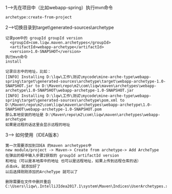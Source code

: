 1——>先在项目中（比如webapp-spring）执行mvn命令

    archetype:create-from-project

2——>切换目录到target\generated-sources\archetype

    记录pom中的 groupId groupId version
      <groupId>com.liqw.maven.archetypes</groupId>
      <artifactId>webapp-archetype</artifactId>
      <version>1.0-SNAPSHOT</version>
    执行mvn命令
    install
    
    记录日志中的地址，比如：
    [INFO] Installing D:\lqw\工作\测试\mycode\mine-arche-type\webapp-spring\target\generated-sources\archetype\target\webapp-archetype-1.0-SNAPSHOT.jar to D:\Maven\repo\m2\com\liqw\maven\archetypes\webapp-archetype\1.0-SNAPSHOT\webapp-archetype-1.0-SNAPSHOT.jar
    [INFO] Installing D:\lqw\工作\测试\mycode\mine-arche-type\webapp-spring\target\generated-sources\archetype\pom.xml to D:\Maven\repo\m2\com\liqw\maven\archetypes\webapp-archetype\1.0-SNAPSHOT\webapp-archetype-1.0-SNAPSHOT.pom
    那么本地安装的地址是 D:\Maven\repo\m2\com\liqw\maven\archetypes\webapp-archetype
    如果是远程的话这里会显示远程的地址
    
3——> 如何使用（IDEA版本）

    第一次需要添加到IDEA 的maven archetypes中
    new module/project -> Maven-> Create from archetype-> Add ArcheType
    在弹出的框中输入步骤2获取的 groupId artifactId version 
    和地址（可以是本地库中的地址 也可以是远程地址，如果上传到远程仓库的话）
    点击ok，就添加好了
    以后选择刚刚添加的ArcheType 就可以了
    
    删除需要在文件中删并重启
    C:\Users\liqw\.IntelliJIdea2017.1\system\Maven\Indices\UserArchetypes.xml
